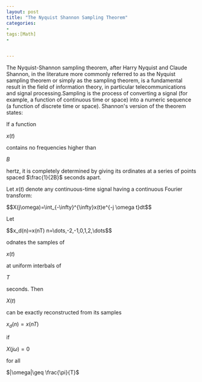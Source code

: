 ```yaml
---
layout: post
title: "The Nyquist Shannon Sampling Theorem"
categories:
- 
tags:[Math]
- 


---
```

The Nyquist-Shannon sampling theorem, after Harry Nyquist and Claude Shannon, in the literature more commonly referred to as the Nyquist sampling theorem or simply as the sampling theorem, is a fundamental result in the field of information theory, in particular telecommunications and signal processing.Sampling is the process of converting a signal (for example, a function of continuous time or space) into a numeric sequence (a function of discrete time or space). Shannon's version of the theorem states:

If a function <p>$x(t)$</p> contains no frequencies higher than <p>$B$</p> hertz, it is completely determined by giving its ordinates at a series of points spaced $\frac{1}{2B}$ seconds apart.

Let $x(t)$ denote any continuous-time signal having a continuous Fourier transform:

<p>$$X(j\omega)=\int_{-\infty}^{\infty}x(t)e^{-j \omega t}dt$$</p>

Let

<p>$$x_d(n)=x(nT)  n=\dots,-2,-1,0,1,2,\dots$$</p>

odnates the samples of <p>$x(t)$</p> at uniform interbals of <p>$T$</p> seconds. Then <p>$X(t)$</p> can be exactly reconstructed from its samples <p>$x_d(n)=x(nT)$</p> if <p>$X(j\omega)=0$</p> for all <p>$|\omega|\geq \frac{\pi}{T}$</p>